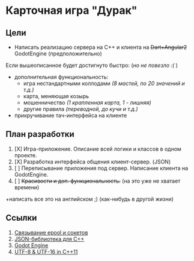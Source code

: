 # Карточная игра "Дурак"

## Цели
* Напиcать реализацию сервера на C++ и клиента на ~~Dart+Angular2~~ GodotEngine (предположительно)

Если вышеописанное будет достигнуто быстро: (*но не повезло :(* )
* дополнительная функциональность:
	* игра нестандартными коллодами *(8 мастей, по 20 значений и т.д.)*
    * карта, меняющая козырь
    * мошенничество *(1 крапленная карта, 1 - лишняя)*
    * другие правила *(переводной, до кучи и т.д.)*
* прикручивание тач-интерфейса на клиенте

## План разработки
1. [X] Игра-приложение. Описание всей логики и классов в одном проекте.
2. [X] Разработка интерфейса общения клиент-сервер. (JSON)
3. [ ] Переписывание приложения под сервер. Написание клиента на GodotEngine.
4. [ ] ~~Красивости и доп. функциональность.~~ (на это уже не хватает времени)

+написать все это на английском ;) (как-нибудь в другой жизни)

## Ссылки
1. [Связывание epool и сокетов](https://banu.com/blog/2/how-to-use-epoll-a-complete-example-in-c/)
2. [JSON-библиотека для C++](https://github.com/nlohmann/json)
3. [Godot Engine](http://godotengine.org/)
4. [UTF-8 & UTF-16 in C++11](http://stackoverflow.com/questions/148403/utf8-to-from-wide-char-conversion-in-stl)
